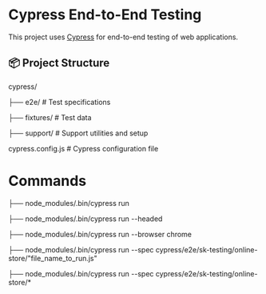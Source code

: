 # Cypress End-to-End Testing

This project uses [Cypress](https://www.cypress.io/) for end-to-end testing of web applications.

## 📦 Project Structure

cypress/

├── e2e/ # Test specifications

├── fixtures/ # Test data

├── support/ # Support utilities and setup

cypress.config.js # Cypress configuration file


# Commands

├── node_modules/.bin/cypress run

├── node_modules/.bin/cypress run --headed

├── node_modules/.bin/cypress run --browser chrome

├── node_modules/.bin/cypress run --spec cypress/e2e/sk-testing/online-store/"file_name_to_run.js"

├── node_modules/.bin/cypress run --spec cypress/e2e/sk-testing/online-store/*
